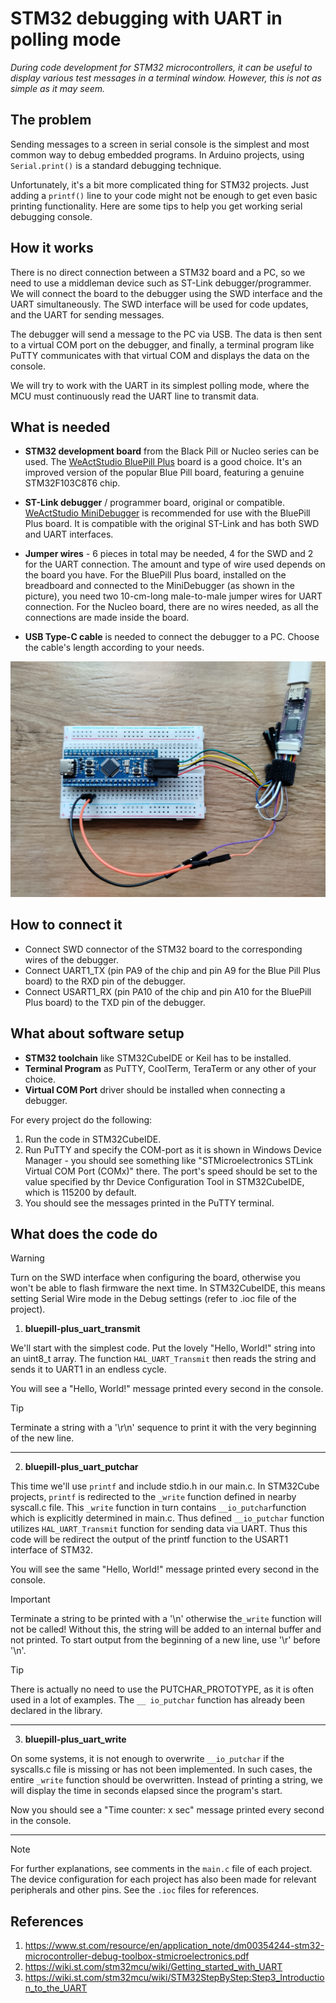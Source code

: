 # STM32 debugging with UART in polling mode

*During code development for STM32 microcontrollers, it can be useful to display various test messages in a terminal window. However, this is not as simple as it may seem.*

## The problem

Sending messages to a screen in serial console is the simplest and most common way to debug embedded programs. In Arduino projects, using `Serial.print()` is a standard debugging technique.  

Unfortunately,  it's a bit more complicated thing for STM32 projects. Just adding a `printf()` line to your code might not be enough to get even basic printing functionality. Here are some tips to help you get working serial debugging console.

## How it works
There is no direct connection between a STM32 board and a PC, so we need to use a middleman device such as ST-Link debugger/programmer. We will connect the board to the debugger using the SWD interface and the UART simultaneously. The SWD interface will be used for code updates, and the UART for sending messages.

The debugger will send a message to the PC via USB. The data is then sent to a virtual COM port on the debugger, and finally, a terminal program like PuTTY communicates with that virtual COM and displays the data on the console.

We will try to work with the UART in its simplest polling mode, where the MCU must continuously read the UART line to transmit data.

## What is needed

- **STM32 development board** from the Black Pill or Nucleo series can be used. The [WeActStudio BluePill Plus](https://github.com/WeActStudio/BluePill-Plus) board is a good choice. It's an improved version of the popular Blue Pill board, featuring a genuine STM32F103C8T6 chip.
  
- **ST-Link debugger** / programmer board, original or compatible. [WeActStudio MiniDebugger](https://github.com/WeActStudio/WeActStudio.MiniDebugger) is recommended for use with the BluePill Plus board. It is compatible with the original ST-Link and has both SWD and UART interfaces.

- **Jumper wires** - 6 pieces in total may be needed, 4 for the SWD and 2 for the UART connection. The amount and type of wire used depends on the board you have. For the BluePill Plus board, installed on the breadboard and connected to the MiniDebugger (as shown in the picture), you need two 10-cm-long male-to-male jumper wires for UART connection. For the Nucleo board, there are no wires needed, as all the connections are made inside the board.

- **USB Type-C cable** is needed to connect the debugger to a PC. Choose the cable's length according to your needs.

<p align="center">
<img src="images/board-debugger-connection.jpg" width="600px">
</p>

## How to connect it

- Connect SWD connector of the STM32 board to the corresponding wires of the debugger.
- Connect UART1_TX (pin PA9 of the chip and pin A9 for the Blue Pill Plus board) to the RXD pin of the debugger.
- Connect USART1_RX (pin PA10 of the chip and pin A10 for the BluePill Plus board) to the TXD pin of the debugger.

## What about software setup

- **STM32 toolchain** like STM32CubeIDE or Keil has to be installed.
- **Terminal Program** as PuTTY, CoolTerm, TeraTerm or any other of your choice.
- **Virtual COM Port** driver should be installed when connecting a debugger.

For every project do the following:

1. Run the code in STM32CubeIDE.  
2. Run PuTTY and specify the COM-port as it is shown in Windows Device Manager - you should see something like "STMicroelectronics STLink Virtual COM Port (COMx)" there. The port's speed should be set to the value specified by thr Device Configuration Tool in STM32CubeIDE, which is 115200 by default.
3. You should see the messages printed in the PuTTY terminal. 


## What does the code do

> [!WARNING]
> Turn on the SWD interface when configuring the board, otherwise you won't be able to flash firmware the next time. In STM32CubeIDE, this means setting Serial Wire mode in the Debug settings (refer to .ioc file of the project).

1. **bluepill-plus_uart_transmit**

We'll start with the simplest code. Put the lovely "Hello, World!" string into an uint8_t array.  The function `HAL_UART_Transmit` then reads the string and sends it to UART1 in an endless cycle. 

You will see a "Hello, World!" message printed every second in the console.


> [!TIP]  
> Terminate a string with a '\r\n' sequence to print it with the very beginning of the new line.  

---

2. **bluepill-plus_uart_putchar**  

This time we'll use `printf` and include stdio.h in our main.c.  In STM32Cube projects, `printf` is redirected to the `_write` function defined in nearby syscall.c file. This `_write` function in turn contains `__io_putchar`function which is explicitly determined in main.c. Thus defined `__io_putchar` function utilizes `HAL_UART_Transmit` function for sending data via UART. Thus this code will be redirect the output of the printf function to the USART1 interface of STM32. 

You will see the same "Hello, World!" message printed every second in the console.

> [!IMPORTANT]  
> Terminate a string to be printed with a '\n' otherwise the`_write` function will not be called! Without this, the string will be added to an internal buffer and not printed. To start output from the beginning of a new line, use '\r' before '\n'.

> [!TIP]
> There is actually no need to use the PUTCHAR_PROTOTYPE, as it is often used in a lot of examples. The `__ io_putchar` function has already been declared in the library.
---

3. **bluepill-plus_uart_write**

On some systems, it is not enough to overwrite `__io_putchar` if the syscalls.c file is missing or has not been implemented. In such cases, the entire `_write` function should be overwritten. Instead of printing a string, we will display the time in seconds elapsed since the program's start.  

Now you should see a "Time counter: x sec" message printed every second in the console.

---

> [!NOTE]
> For further explanations, see comments in the `main.c` file of each project. The device configuration for each project has also been made for relevant peripherals and other pins. See the `.ioc` files for references.

## References

1. https://www.st.com/resource/en/application_note/dm00354244-stm32-microcontroller-debug-toolbox-stmicroelectronics.pdf
2. https://wiki.st.com/stm32mcu/wiki/Getting_started_with_UART
3. https://wiki.st.com/stm32mcu/wiki/STM32StepByStep:Step3_Introduction_to_the_UART

